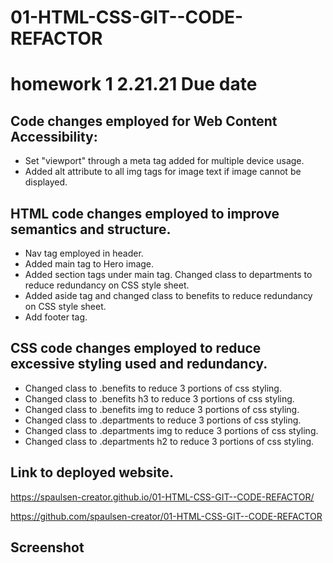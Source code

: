 # 01-HTML-CSS-GIT--CODE-REFACTOR
# homework 1   2.21.21 Due date
## Code changes employed for Web Content Accessibility:
* Set "viewport" through a meta tag added for multiple device usage.
* Added alt attribute to all img tags for image text if image cannot be displayed.
## HTML code changes employed to improve semantics and structure.
* Nav tag employed in header.
* Added main tag to Hero image.
* Added section tags under main tag.  Changed class to departments to reduce redundancy on CSS style sheet.
* Added aside tag and changed class to benefits to reduce redundancy on CSS style sheet.
* Add footer tag.
## CSS code changes employed to reduce excessive styling used and redundancy.
* Changed class to .benefits to reduce 3 portions of css styling.
* Changed class to .benefits h3 to reduce 3 portions of css styling.
* Changed class to .benefits img to reduce 3 portions of css styling.
* Changed class to .departments to reduce 3 portions of css styling.
* Changed class to .departments img to reduce 3 portions of css styling.
* Changed class to .departments h2 to reduce 3 portions of css styling.

## Link to deployed website.
https://spaulsen-creator.github.io/01-HTML-CSS-GIT--CODE-REFACTOR/

https://github.com/spaulsen-creator/01-HTML-CSS-GIT--CODE-REFACTOR
## Screenshot





